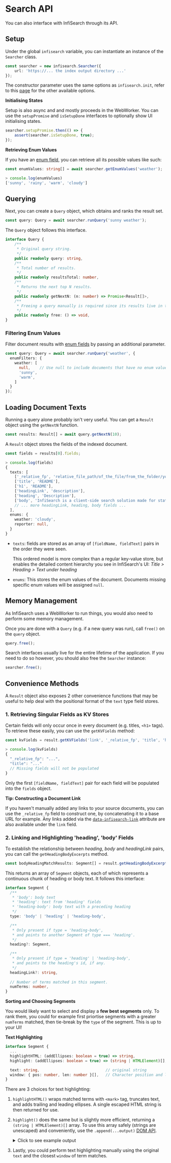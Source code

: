 # Search API

You can also interface with InfiSearch through its API.

## Setup

Under the global `infisearch` variable, you can instantiate an instance of the `Searcher` class.

```ts
const searcher = new infisearch.Searcher({
    url: 'https://... the index output directory ...'
});
```

The constructor parameter uses the same options as `infisearch.init`, refer to this [page](./search_configuration.md#search-functionality-options) for the other available options.

**Initialising States**

Setup is also async and and mostly proceeds in the WebWorker. You can  use the `setupPromise` and `isSetupDone` interfaces to optionally show UI initialising states.

```ts
searcher.setupPromise.then(() => {
    assert(searcher.isSetupDone, true);
});
```

**Retrieving Enum Values**

If you have an [enum field](./indexer/fields.md#field-storage-storagetext), you can retrieve all its possible values like such:

```ts
const enumValues: string[] = await searcher.getEnumValues('weather');

> console.log(enumValues)
['sunny', 'rainy', 'warm', 'cloudy']
```

## Querying

Next, you can create a `Query` object, which obtains and ranks the result set. 

```ts
const query: Query = await searcher.runQuery('sunny weather');
```

The `Query` object follows this interface.

```ts
interface Query {
    /**
     * Original query string.
     */
    public readonly query: string,
    /**
     * Total number of results.
     */
    public readonly resultsTotal: number,
    /**
     * Returns the next top N results.
     */
    public readonly getNextN: (n: number) => Promise<Result[]>,
    /**
     * Freeing a query manually is required since its results live in the WebWorker.
     */
    public readonly free: () => void,
}
```

### Filtering Enum Values

Filter document results with [enum fields](./indexer/fields.md#field-storage-storagetext) by passing an additional parameter.

```ts
const query: Query = await searcher.runQuery('weather', {
  enumFilters: {
    weather: [
      null,    // Use null to include documents that have no enum values
      'sunny',
      'warm',
    ]
  }
});
```

## Loading Document Texts

Running a query alone probably isn't very useful. You can get a `Result` object using the `getNextN` function.

```ts
const results: Result[] = await query.getNextN(10);
```

A `Result` object stores the fields of the indexed document.

```ts
const fields = results[0].fields;

> console.log(fields)
{
  texts: [
    ['_relative_fp', 'relative_file_path/of_the_file/from_the_folder/you_indexed'],
    ['title', 'README'],
    ['h1', 'README'],
    ['headingLink', 'description'],
    ['heading', 'Description'],
    ['body', 'InfiSearch is a client-side search solution made for static sites, .....'],
    // ... more headingLink, heading, body fields ...
  ],
  enums: {
    weather: 'cloudy',
    reporter: null,
  }
}
```

- `texts`: fields are stored as an array of `[fieldName, fieldText]` pairs in the order they were seen.

   This ordered model is more complex than a regular key-value store, but enables the detailed content hierarchy you see in InfiSearch's UI: *Title > Heading > Text under heading*
- `enums`: This stores the enum values of the document. Documents missing specific enum values will be assigned `null`.

## Memory Management

As InfiSearch uses a WebWorker to run things, you would also need to perform some memory management.

Once you are done with a `Query` (e.g. if a new query was run), call `free()` on the `query` object.

```ts
query.free();
```

Search interfaces usually live for the entire lifetime of the application. If you need to do so however, you should also free the `Searcher` instance:

```ts
searcher.free();
```

## Convenience Methods

A `Result` object also exposes 2 other convenience functions that may be useful to help deal with the positional format of the `text` type field stores.

### 1. Retrieving Singular Fields as KV Stores

Certain fields will only occur once in every document (e.g. titles, `<h1>` tags). To retrieve these easily, you can use the `getKVFields` method:

```ts
const kvFields = result.getKVFields('link', '_relative_fp', 'title', 'h1');

> console.log(kvFields)
{
  "_relative_fp": "...",
  "title": "..."
  // Missing fields will not be populated
}
```

Only the first `[fieldName, fieldText]` pair for each field will be populated into the `fields` object.

**Tip: Constructing a Document Link**

If you haven't manually added any links to your source documents, you can use the `_relative_fp` field to construct one, by concatenating it to a base URL for example. Any links added via the [`data-infisearch-link`](./linking_to_others.md) attribute are also available under the `link` field.

### 2. Linking and Highlighting 'heading', 'body' Fields

To establish the relationship between *heading*, *body* and *headingLink* pairs, you can call the `getHeadingBodyExcerpts` method.

```ts
const bodyHeadingMatchResults: Segment[] = result.getHeadingBodyExcerpts();
```

This returns an array of `Segment` objects, each of which represents a continuous chunk of heading or body text. It follows this interface:

```ts
interface Segment {
  /**
   * 'body': body text
   * 'heading': text from 'heading' fields
   * 'heading-body': body text with a preceding heading
   */
  type: 'body' | 'heading' | 'heading-body',

  /**
   * Only present if type = 'heading-body',
   * and points to another Segment of type === 'heading'.
   */
  heading?: Segment,

  /**
   * Only present if type = 'heading' | 'heading-body',
   * and points to the heading's id, if any.
   */
  headingLink?: string,
  
  // Number of terms matched in this segment.
  numTerms: number,
}
```

**Sorting and Choosing Segments**

You would likely want to select and display a **few best segments** only. To rank them, you could for example first priortise segments with a greater `numTerms` matched, then tie-break by the `type` of the segment. This is up to your UI!

**Text Highlighting**

```ts
interface Segment {
  ...
  highlightHTML: (addEllipses: boolean = true) => string,
  highlight: (addEllipses: boolean = true) => (string | HTMLElement)[],

  text: string,                             // original string
  window: { pos: number, len: number }[],   // Character position and length
}

```

There are 3 choices for text highlighting:

1. `highlightHTML()` wraps matched terms with `<mark>` tag, truncates text, and adds trailing and leading ellipses.
   A single escaped HTML string is then returned for use.

1. `highlight()` does the same but is slightly more efficient, returning a `(string | HTMLElement)[]` array.
   To use this array safely (strings are unescaped) and conveniently, use the `.append(...output)` [DOM API](https://developer.mozilla.org/en-US/docs/Web/API/Element/append).

   <details>
   <summary style="cursor: default;">Click to see example output</summary>

   ```ts
   [
     <span class="infi-ellipses"> ... </span>,
     ' ... text before ... ',
     <mark class="infi-highlight">highlighted</mark>,
     ' ... text after ... ',
     <span class="infi-ellipses"> ... </span>,
   ]
   ```
   </details>

3. Lastly, you could perform text highlighting manually using the original `text` and the closest `window` of term matches.
